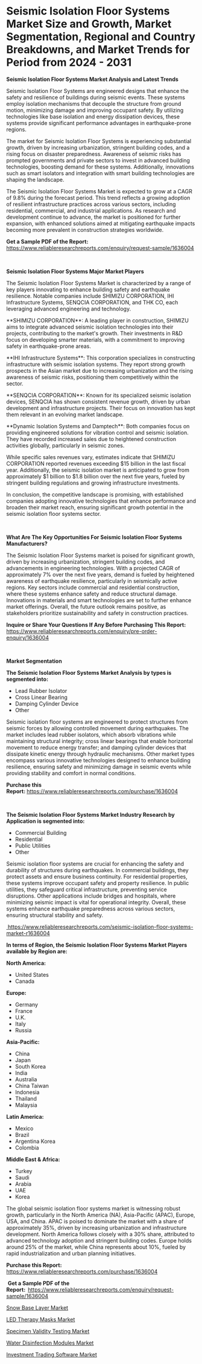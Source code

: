 <p><h1>Seismic Isolation Floor Systems Market Size and Growth, Market Segmentation, Regional and Country Breakdowns, and Market Trends for Period from 2024 -  2031</h1></p><p><strong>Seismic Isolation Floor Systems Market Analysis and Latest Trends</strong></p>
<p><p>Seismic Isolation Floor Systems are engineered designs that enhance the safety and resilience of buildings during seismic events. These systems employ isolation mechanisms that decouple the structure from ground motion, minimizing damage and improving occupant safety. By utilizing technologies like base isolation and energy dissipation devices, these systems provide significant performance advantages in earthquake-prone regions.</p><p>The market for Seismic Isolation Floor Systems is experiencing substantial growth, driven by increasing urbanization, stringent building codes, and a rising focus on disaster preparedness. Awareness of seismic risks has prompted governments and private sectors to invest in advanced building technologies, boosting demand for these systems. Additionally, innovations such as smart isolators and integration with smart building technologies are shaping the landscape.</p><p>The Seismic Isolation Floor Systems Market is expected to grow at a CAGR of 9.8% during the forecast period. This trend reflects a growing adoption of resilient infrastructure practices across various sectors, including residential, commercial, and industrial applications. As research and development continue to advance, the market is positioned for further expansion, with enhanced solutions aimed at mitigating earthquake impacts becoming more prevalent in construction strategies worldwide.</p></p>
<p><strong>Get a Sample PDF of the Report:&nbsp;</strong> <a href="https://www.reliableresearchreports.com/enquiry/request-sample/1636004">https://www.reliableresearchreports.com/enquiry/request-sample/1636004</a></p>
<p>&nbsp;</p>
<p><strong>Seismic Isolation Floor Systems Major Market Players</strong></p>
<p><p>The Seismic Isolation Floor Systems Market is characterized by a range of key players innovating to enhance building safety and earthquake resilience. Notable companies include SHIMIZU CORPORATION, IHI Infrastructure Systems, SENQCIA CORPORATION, and THK CO, each leveraging advanced engineering and technology.</p><p>**SHIMIZU CORPORATION**: A leading player in construction, SHIMIZU aims to integrate advanced seismic isolation technologies into their projects, contributing to the market's growth. Their investments in R&D focus on developing smarter materials, with a commitment to improving safety in earthquake-prone areas.</p><p>**IHI Infrastructure Systems**: This corporation specializes in constructing infrastructure with seismic isolation systems. They report strong growth prospects in the Asian market due to increasing urbanization and the rising awareness of seismic risks, positioning them competitively within the sector.</p><p>**SENQCIA CORPORATION**: Known for its specialized seismic isolation devices, SENQCIA has shown consistent revenue growth, driven by urban development and infrastructure projects. Their focus on innovation has kept them relevant in an evolving market landscape.</p><p>**Dynamic Isolation Systems and Damptech**: Both companies focus on providing engineered solutions for vibration control and seismic isolation. They have recorded increased sales due to heightened construction activities globally, particularly in seismic zones.</p><p>While specific sales revenues vary, estimates indicate that SHIMIZU CORPORATION reported revenues exceeding $15 billion in the last fiscal year. Additionally, the seismic isolation market is anticipated to grow from approximately $1 billion to $1.8 billion over the next five years, fueled by stringent building regulations and growing infrastructure investments.</p><p>In conclusion, the competitive landscape is promising, with established companies adopting innovative technologies that enhance performance and broaden their market reach, ensuring significant growth potential in the seismic isolation floor systems sector.</p></p>
<p>&nbsp;</p>
<p><strong>What Are The Key Opportunities For Seismic Isolation Floor Systems Manufacturers?</strong></p>
<p><p>The Seismic Isolation Floor Systems market is poised for significant growth, driven by increasing urbanization, stringent building codes, and advancements in engineering technologies. With a projected CAGR of approximately 7% over the next five years, demand is fueled by heightened awareness of earthquake resilience, particularly in seismically active regions. Key sectors include commercial and residential construction, where these systems enhance safety and reduce structural damage. Innovations in materials and smart technologies are set to further enhance market offerings. Overall, the future outlook remains positive, as stakeholders prioritize sustainability and safety in construction practices.</p></p>
<p><strong>Inquire or Share Your Questions If Any Before Purchasing This Report:</strong> <a href="https://www.reliableresearchreports.com/enquiry/pre-order-enquiry/1636004">https://www.reliableresearchreports.com/enquiry/pre-order-enquiry/1636004</a></p>
<p>&nbsp;</p>
<p><strong>Market Segmentation</strong></p>
<p><strong>The Seismic Isolation Floor Systems Market Analysis by types is segmented into:</strong></p>
<p><ul><li>Lead Rubber Isolator</li><li>Cross Linear Bearing</li><li>Damping Cylinder Device</li><li>Other</li></ul></p>
<p><p>Seismic isolation floor systems are engineered to protect structures from seismic forces by allowing controlled movement during earthquakes. The market includes lead rubber isolators, which absorb vibrations while maintaining structural integrity; cross linear bearings that enable horizontal movement to reduce energy transfer; and damping cylinder devices that dissipate kinetic energy through hydraulic mechanisms. Other market types encompass various innovative technologies designed to enhance building resilience, ensuring safety and minimizing damage in seismic events while providing stability and comfort in normal conditions.</p></p>
<p><strong>Purchase this Report:&nbsp;</strong><a href="https://www.reliableresearchreports.com/purchase/1636004">https://www.reliableresearchreports.com/purchase/1636004</a></p>
<p>&nbsp;</p>
<p><strong>The Seismic Isolation Floor Systems Market Industry Research by Application is segmented into:</strong></p>
<p><ul><li>Commercial Building</li><li>Residential</li><li>Public Utilities</li><li>Other</li></ul></p>
<p><p>Seismic isolation floor systems are crucial for enhancing the safety and durability of structures during earthquakes. In commercial buildings, they protect assets and ensure business continuity. For residential properties, these systems improve occupant safety and property resilience. In public utilities, they safeguard critical infrastructure, preventing service disruptions. Other applications include bridges and hospitals, where minimizing seismic impact is vital for operational integrity. Overall, these systems enhance earthquake preparedness across various sectors, ensuring structural stability and safety.</p></p>
<p><a href="https://www.reliableresearchreports.com/seismic-isolation-floor-systems-market-r1636004">&nbsp;https://www.reliableresearchreports.com/seismic-isolation-floor-systems-market-r1636004</a></p>
<p><strong>In terms of Region, the Seismic Isolation Floor Systems Market Players available by Region are:</strong></p>
<p>
    <p> <strong> North America: </strong>
        <ul>
            <li>United States</li>
            <li>Canada</li>
        </ul>
        </p> 
    <p> <strong> Europe: </strong>
        <ul>
            <li>Germany</li>
            <li>France</li>
            <li>U.K.</li>
            <li>Italy</li>
            <li>Russia</li>
        </ul>
        </p> 
    <p> <strong> Asia-Pacific: </strong>
        <ul>
            <li>China</li>
            <li>Japan</li>
            <li>South Korea</li>
            <li>India</li>
            <li>Australia</li>
            <li>China Taiwan</li>
            <li>Indonesia</li>
            <li>Thailand</li>
            <li>Malaysia</li>
        </ul>
        </p> 
    <p> <strong> Latin America: </strong>
        <ul>
            <li>Mexico</li>
            <li>Brazil</li>
            <li>Argentina Korea</li>
            <li>Colombia</li>
        </ul>
        </p> 
    <p> <strong> Middle East & Africa: </strong>
        <ul>
            <li>Turkey</li>
            <li>Saudi</li>
            <li>Arabia</li>
            <li>UAE</li>
            <li>Korea</li>
        </ul>
    </p>
    </p>
<p><p>The global seismic isolation floor systems market is witnessing robust growth, particularly in the North America (NA), Asia-Pacific (APAC), Europe, USA, and China. APAC is poised to dominate the market with a share of approximately 35%, driven by increasing urbanization and infrastructure development. North America follows closely with a 30% share, attributed to advanced technology adoption and stringent building codes. Europe holds around 25% of the market, while China represents about 10%, fueled by rapid industrialization and urban planning initiatives.</p></p>
<p><strong>Purchase this Report: </strong><a href="https://www.reliableresearchreports.com/purchase/1636004">https://www.reliableresearchreports.com/purchase/1636004</a></p>
<p>&nbsp;<strong>Get a Sample PDF of the Report:&nbsp;&nbsp;</strong><a href="https://www.reliableresearchreports.com/enquiry/request-sample/1636004">https://www.reliableresearchreports.com/enquiry/request-sample/1636004</a></p>
<p><strong></strong></p>
<p><p><a href="https://issuu.com/reportprime-2/docs/snow-base-layer-market-size-2030.pp_f300a1c8c3843b">Snow Base Layer Market</a></p><p><a href="https://medium.com/@tracieholden65/led-therapy-masks-market-growth-market-segmentation-and-regional-analysis-global-forecast-2031-bf01f6bc0efa?postPublishedType=repub">LED Therapy Masks Market</a></p><p><a href="https://www.linkedin.com/pulse/specimen-validity-testing-market-global-regional-analysis-ktbje">Specimen Validity Testing Market</a></p><p><a href="https://github.com/AshikRahman991/Market-Research-Report-List-1/blob/main/water-disinfection-modules-market.md">Water Disinfection Modules Market</a></p><p><a href="https://www.linkedin.com/pulse/global-investment-trading-software-market-sector2024-2031-metrics-jrn4e">Investment Trading Software Market</a></p></p>